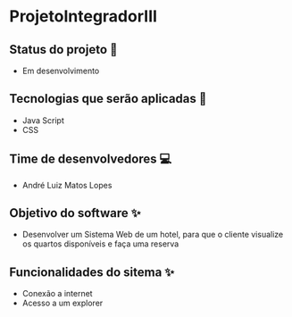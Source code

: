 # ProjetoIntegradorIII

## Status do projeto 🚩
- Em desenvolvimento

## Tecnologias que serão aplicadas 📝
- Java Script
- CSS
  
## Time de desenvolvedores 💻
- André Luiz Matos Lopes

## Objetivo do software ✨
- Desenvolver um Sistema Web de um hotel, para que o cliente visualize os quartos disponíveis e faça uma reserva
  
## Funcionalidades do sitema ✨
- Conexão a internet
- Acesso a um explorer 
